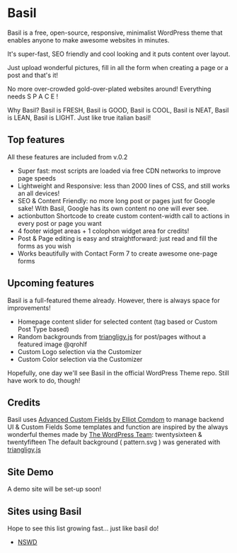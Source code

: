 Basil
=====

Basil is a free, open-source, responsive, minimalist WordPress theme that enables anyone to make awesome websites in minutes.

It's super-fast, SEO friendly and cool looking and it puts content over layout. 

Just upload wonderful pictures, fill in all the form when creating a page or a post and that's it!

No more over-crowded gold-over-plated websites around! Everything needs S P A C E !

Why Basil? Basil is FRESH, Basil is GOOD, Basil is COOL, Basil is NEAT, Basil is LEAN, Basil is LIGHT. Just like true italian basil!

Top features
------------

All these features are included from v.0.2

* Super fast: most scripts are loaded via free CDN networks to improve page speeds
* Lightweight and Responsive: less than 2000 lines of CSS, and still works an all devices!
* SEO & Content Friendly: no more long post or pages just for Google sake! With Basil, Google has its own content no one will ever see.
* actionbutton Shortcode to create custom content-width call to actions in every post or page you want
* 4 footer widget areas + 1 colophon widget area for credits!
* Post & Page editing is easy and straightforward: just read and fill the forms as you wish
* Works beautifully with Contact Form 7 to create awesome one-page forms

Upcoming features
-----------------

Basil is a full-featured theme already. However, there is always space for improvements!

* Homepage content slider for selected content (tag based or Custom Post Type based)
* Random backgrounds from [triangligy.js](https://github.com/qrohlf/trianglify) for post/pages without a featured image @qrohlf
* Custom Logo selection via the Customizer
* Custom Color selection via the Customizer

Hopefully, one day we'll see Basil in the official WordPress Theme repo. Still have work to do, though!

Credits
-------

Basil uses [Advanced Custom Fields by Elliot Comdom](http://www.advancedcustomfields.com/) to manage backend UI & Custom Fields
Some templates and function are inspired by the always wonderful themes made by [The WordPress Team](https://wordpress.org/): twentysixteen & twentyfifteen
The default background ( pattern.svg ) was generated with [triangligy.js](https://github.com/qrohlf/trianglify)

Site Demo
---------

A demo site will be set-up soon!

Sites using Basil
-----------------

Hope to see this list growing fast... just like basil do!

* [NSWD](http://nonsolowebdesign.com)